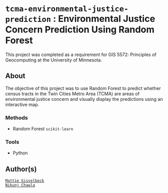 # `tcma-environmental-justice-prediction` : Environmental Justice Concern Prediction Using Random Forest


This project was completed as a requirement for GIS 5572: Principles of Geocomputing at the University of Minnesota.

## About

The objective of this project was to use Random Forest to predict whether census tracts in the
Twin Cities Metro Area (TCMA) are areas of environmental justice concern and visually display the predictions using an interactive map.

### Methods
- Random Forest `scikit-learn`

### Tools
- Python

## Author(s)
[`Mattie Gisselbeck`](https://github.com/mattiegisselbeck)
<br>
[`Nikunj Chawla`](https://github.com/nik312123)
